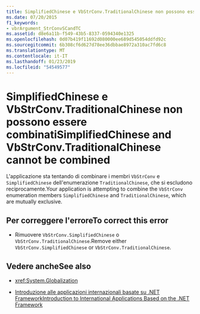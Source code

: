 ```yaml
---
title: SimplifiedChinese e VbStrConv.TraditionalChinese non possono essere combinati
ms.date: 07/20/2015
f1_keywords:
- vbrArgument_StrConvSCandTC
ms.assetid: d8e6a11b-f549-43b5-8337-0594340e1325
ms.openlocfilehash: 0d07b419f11692d080000ee689d545054ddfd92c
ms.sourcegitcommit: 6b308cf6d627d78ee36dbbae8972a310ac7fd6c8
ms.translationtype: MT
ms.contentlocale: it-IT
ms.lasthandoff: 01/23/2019
ms.locfileid: "54549577"
---
```

# <a name="simplifiedchinese-and-vbstrconvtraditionalchinese-cannot-be-combined"></a><span data-ttu-id="51735-102">SimplifiedChinese e VbStrConv.TraditionalChinese non possono essere combinati</span><span class="sxs-lookup"><span data-stu-id="51735-102">SimplifiedChinese and VbStrConv.TraditionalChinese cannot be combined</span></span>
<span data-ttu-id="51735-103">L'applicazione sta tentando di combinare i membri `VbStrConv` e `SimplifiedChinese` dell'enumerazione `TraditionalChinese`, che si escludono reciprocamente.</span><span class="sxs-lookup"><span data-stu-id="51735-103">Your application is attempting to combine the `VbStrConv` enumeration members `SimplifiedChinese` and `TraditionalChinese`, which are mutually exclusive.</span></span>  
  
## <a name="to-correct-this-error"></a><span data-ttu-id="51735-104">Per correggere l'errore</span><span class="sxs-lookup"><span data-stu-id="51735-104">To correct this error</span></span>  
  
-   <span data-ttu-id="51735-105">Rimuovere `VbStrConv.SimplifiedChinese` o `VbStrConv.TraditionalChinese`.</span><span class="sxs-lookup"><span data-stu-id="51735-105">Remove either `VbStrConv.SimplifiedChinese` or `VbStrConv.TraditionalChinese`.</span></span>  
  
## <a name="see-also"></a><span data-ttu-id="51735-106">Vedere anche</span><span class="sxs-lookup"><span data-stu-id="51735-106">See also</span></span>
- <xref:System.Globalization>

- [<span data-ttu-id="51735-107">Introduzione alle applicazioni internazionali basate su .NET Framework</span><span class="sxs-lookup"><span data-stu-id="51735-107">Introduction to International Applications Based on the .NET Framework</span></span>](/visualstudio/ide/introduction-to-international-applications-based-on-the-dotnet-framework)
